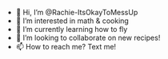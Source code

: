 - 👋 Hi, I’m @Rachie-ItsOkayToMessUp
- 👀 I’m interested in math & cooking
- 🌱 I’m currently learning how to fly
- 💞️ I’m looking to collaborate on new recipes!
- 📫 How to reach me? Text me!

<!---
Rachie-ItsOkayToMessUp/Rachie-ItsOkayToMessUp is a ✨ special ✨ repository because its `README.md` (this file) appears on your GitHub profile.
You can click the Preview link to take a look at your changes.
--->
